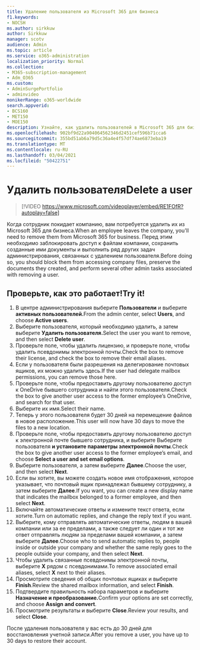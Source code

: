 ```yaml
---
title: Удаление пользователя из Microsoft 365 для бизнеса
f1.keywords:
- NOCSH
ms.author: sirkkuw
author: Sirkkuw
manager: scotv
audience: Admin
ms.topic: article
ms.service: o365-administration
localization_priority: Normal
ms.collection:
- M365-subscription-management
- Adm_O365
ms.custom:
- AdminSurgePortfolio
- adminvideo
monikerRange: o365-worldwide
search.appverid:
- BCS160
- MET150
- MOE150
description: Узнайте, как удалить пользователей в Microsoft 365 для бизнеса.
ms.openlocfilehash: 902bf9d22a904064562346d2451cef596b71cca6
ms.sourcegitcommit: 355bd51ab6a79d5c36a4e4f57df74ae6873eba19
ms.translationtype: MT
ms.contentlocale: ru-RU
ms.lasthandoff: 03/04/2021
ms.locfileid: "50422751"
---
```

# <a name="delete-a-user"></a><span data-ttu-id="b7360-103">Удалить пользователя</span><span class="sxs-lookup"><span data-stu-id="b7360-103">Delete a user</span></span>

> [!VIDEO https://www.microsoft.com/videoplayer/embed/RE1FOfR?autoplay=false]

<span data-ttu-id="b7360-104">Когда сотрудник покидает компанию, вам потребуется удалить их из Microsoft 365 для бизнеса.</span><span class="sxs-lookup"><span data-stu-id="b7360-104">When an employee leaves the company, you'll need to remove them from Microsoft 365 for business.</span></span> <span data-ttu-id="b7360-105">Перед этим необходимо заблокировать доступ к файлам компании, сохранить созданные ими документы и выполнить ряд других задач администрирования, связанных с удалением пользователя.</span><span class="sxs-lookup"><span data-stu-id="b7360-105">Before doing so, you should block them from accessing company files, preserve the documents they created, and perform several other admin tasks associated with removing a user.</span></span>

## <a name="try-it"></a><span data-ttu-id="b7360-106">Проверьте, как это работает!</span><span class="sxs-lookup"><span data-stu-id="b7360-106">Try it!</span></span>

1. <span data-ttu-id="b7360-107">В центре администрирования выберите **Пользователи** и выберите **активных пользователей.**</span><span class="sxs-lookup"><span data-stu-id="b7360-107">From the admin center, select **Users**, and choose **Active users**.</span></span>
1. <span data-ttu-id="b7360-108">Выберите пользователя, который необходимо удалить, а затем выберите **Удалить пользователя.**</span><span class="sxs-lookup"><span data-stu-id="b7360-108">Select the user you want to remove, and then select **Delete user**.</span></span>
1. <span data-ttu-id="b7360-109">Проверьте поле, чтобы удалить лицензию, и проверьте поле, чтобы удалить псевдонимы электронной почты.</span><span class="sxs-lookup"><span data-stu-id="b7360-109">Check the box to remove their license, and check the box to remove their email aliases.</span></span>
1. <span data-ttu-id="b7360-110">Если у пользователя были разрешения на делегирование почтовых ящиков, их можно удалить здесь.</span><span class="sxs-lookup"><span data-stu-id="b7360-110">If the user had delegate mailbox permissions, you can remove those here.</span></span>
1. <span data-ttu-id="b7360-111">Проверьте поле, чтобы предоставить другому пользователю доступ к OneDrive бывшего сотрудника и найти этого пользователя.</span><span class="sxs-lookup"><span data-stu-id="b7360-111">Check the box to give another user access to the former employee’s OneDrive, and search for that user.</span></span>
1. <span data-ttu-id="b7360-112">Выберите их имя.</span><span class="sxs-lookup"><span data-stu-id="b7360-112">Select their name.</span></span>
1. <span data-ttu-id="b7360-113">Теперь у этого пользователя будет 30 дней на перемещение файлов в новое расположение.</span><span class="sxs-lookup"><span data-stu-id="b7360-113">This user will now have 30 days to move the files to a new location.</span></span>
1. <span data-ttu-id="b7360-114">Проверьте поле, чтобы предоставить другому пользователю доступ к электронной почте бывшего сотрудника, и выберите Выберите пользователя **и установите параметры электронной почты**.</span><span class="sxs-lookup"><span data-stu-id="b7360-114">Check the box to give another user access to the former employee’s email, and choose **Select a user and set email options**.</span></span>
1. <span data-ttu-id="b7360-115">Выберите пользователя, а затем выберите **Далее**.</span><span class="sxs-lookup"><span data-stu-id="b7360-115">Choose the user, and then select **Next**.</span></span>
1. <span data-ttu-id="b7360-116">Если вы хотите, вы можете создать новое имя отображения, которое указывает, что почтовый ящик принадлежал бывшему сотруднику, а затем выберите **Далее**.</span><span class="sxs-lookup"><span data-stu-id="b7360-116">If you want, you can create a new display name that indicates the mailbox belonged to a former employee, and then select **Next**.</span></span>
1. <span data-ttu-id="b7360-117">Включайте автоматические ответы и измените текст ответа, если хотите.</span><span class="sxs-lookup"><span data-stu-id="b7360-117">Turn on automatic replies, and change the reply text if you want.</span></span>
1. <span data-ttu-id="b7360-118">Выберите, кому отправлять автоматические ответы, людям в вашей компании или за ее пределами, а также следует ли один и тот же ответ отправлять людям за пределами вашей компании, а затем выберите **Далее**.</span><span class="sxs-lookup"><span data-stu-id="b7360-118">Choose who to send automatic replies to, people inside or outside your company and whether the same reply goes to the people outside your company, and then select **Next**.</span></span>
1. <span data-ttu-id="b7360-119">Чтобы удалить связанные псевдонимы электронной почты, выберите **X** рядом с псевдонимами.</span><span class="sxs-lookup"><span data-stu-id="b7360-119">To remove associated email aliases, select **X** next to their aliases.</span></span>
1. <span data-ttu-id="b7360-120">Просмотрите сведения об общих почтовых ящиках и выберите **Finish**.</span><span class="sxs-lookup"><span data-stu-id="b7360-120">Review the shared mailbox information, and select **Finish**.</span></span>
1. <span data-ttu-id="b7360-121">Подтвердите правильность набора параметров и выберите **Назначение и преобразование.**</span><span class="sxs-lookup"><span data-stu-id="b7360-121">Confirm your options are set correctly, and choose **Assign and convert**.</span></span>
1. <span data-ttu-id="b7360-122">Просмотрите результаты и выберите **Close**.</span><span class="sxs-lookup"><span data-stu-id="b7360-122">Review your results, and select **Close**.</span></span>

<span data-ttu-id="b7360-123">После удаления пользователя у вас есть до 30 дней для восстановления учетной записи.</span><span class="sxs-lookup"><span data-stu-id="b7360-123">After you remove a user, you have up to 30 days to restore their account.</span></span>
